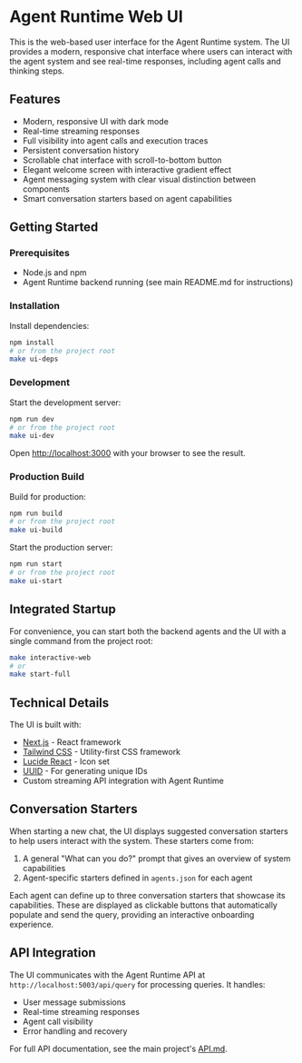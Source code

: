 # Agent Runtime Web UI

This is the web-based user interface for the Agent Runtime system. The UI provides a modern, responsive chat interface where users can interact with the agent system and see real-time responses, including agent calls and thinking steps.

## Features

- Modern, responsive UI with dark mode
- Real-time streaming responses
- Full visibility into agent calls and execution traces
- Persistent conversation history
- Scrollable chat interface with scroll-to-bottom button
- Elegant welcome screen with interactive gradient effect
- Agent messaging system with clear visual distinction between components
- Smart conversation starters based on agent capabilities

## Getting Started

### Prerequisites

- Node.js and npm
- Agent Runtime backend running (see main README.md for instructions)

### Installation

Install dependencies:

```bash
npm install
# or from the project root
make ui-deps
```

### Development

Start the development server:

```bash
npm run dev
# or from the project root
make ui-dev
```

Open [http://localhost:3000](http://localhost:3000) with your browser to see the result.

### Production Build

Build for production:

```bash
npm run build
# or from the project root
make ui-build
```

Start the production server:

```bash
npm run start
# or from the project root
make ui-start
```

## Integrated Startup

For convenience, you can start both the backend agents and the UI with a single command from the project root:

```bash
make interactive-web
# or
make start-full
```

## Technical Details

The UI is built with:

- [Next.js](https://nextjs.org) - React framework
- [Tailwind CSS](https://tailwindcss.com) - Utility-first CSS framework
- [Lucide React](https://lucide.dev) - Icon set
- [UUID](https://github.com/uuidjs/uuid) - For generating unique IDs
- Custom streaming API integration with Agent Runtime

## Conversation Starters

When starting a new chat, the UI displays suggested conversation starters to help users interact with the system. These starters come from:

1. A general "What can you do?" prompt that gives an overview of system capabilities
2. Agent-specific starters defined in `agents.json` for each agent
   
Each agent can define up to three conversation starters that showcase its capabilities. These are displayed as clickable buttons that automatically populate and send the query, providing an interactive onboarding experience.

## API Integration

The UI communicates with the Agent Runtime API at `http://localhost:5003/api/query` for processing queries. It handles:

- User message submissions
- Real-time streaming responses
- Agent call visibility
- Error handling and recovery

For full API documentation, see the main project's [API.md](../docs/API.md).

